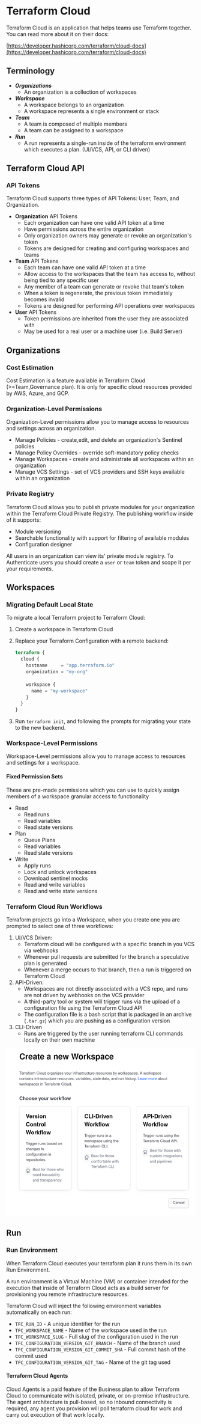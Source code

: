 # Terraform Cloud

Terraform Cloud is an application that helps teams use Terraform together. You can
read more about it on their docs: 

[https://developer.hashicorp.com/terraform/cloud-docs](https://developer.hashicorp.com/terraform/cloud-docs)

## Terminology

- _**Organizations**_
    - An organization is a collection of workspaces
- _**Workspace**_
    - A workspace belongs to an organization
    - A workspace represents a single environment or stack
- _**Team**_
    - A team is composed of multiple members
    - A team can be assigned to a workspace
- _**Run**_
    - A run represents a single-run inside of the terraform 
    environment which executes a plan. (UI/VCS, API, or CLI driven)

## Terraform Cloud API

### API Tokens

Terraform Cloud supports three types of API Tokens: User, Team, and Organization.

- **Organization** API Tokens
    - Each organization can have one valid API token at a time
    - Have permissions across the entire organization
    - Only organization owners may generate or revoke an organization's token
    - Tokens are designed for creating and configuring workspaces and teams
- **Team** API Tokens
    - Each team can have one valid API token at a time
    - Allow access to the workspaces that the team has access to, without being
    tied to any specific user
    - Any member of a team can generate or revoke that team's token
    - When a token is regenerate, the previous token immediately becomes invalid
    - Tokens are designed for performing API operations over workspaces
- **User** API Tokens
    - Token permissions are inherited from the user they are associated with
    - May be used for a real user or a machine user (i.e. Build Server)

## Organizations

### Cost Estimation

Cost Estimation is a feature available in Terraform Cloud (>=Team,Governance plan).
It is only for specific cloud resources provided by AWS, Azure, and GCP.

### Organization-Level Permissions

Organization-Level permissions allow you to manage access to resources and settings
across an organization. 

- Manage Policies - create,edit, and delete an organization's Sentinel policies
- Manage Policy Overrides - override soft-mandatory policy checks
- Manage Workspaces - create and administrate all workspaces within an organization
- Manage VCS Settings - set of VCS providers and SSH keys available within an 
organization

### Private Registry

Terraform Cloud allows you to publish private modules for your organization within
the Terraform Cloud Private Registry. The publishing workflow inside of it supports:

- Module versioning
- Searchable functionality with support for filtering of available modules
- Configuration designer

All users in an organization can view its' private module registry. To Authenticate
users you should create a `user` or `team` token and scope it per your requirements.

## Workspaces

### Migrating Default Local State

To migrate a local Terraform project to Terraform Cloud:

1. Create a workspace in Terraform Cloud
2. Replace your Terraform Configuration with a remote backend:

    ```terraform
    terraform {
      cloud {
        hostname     = "app.terraform.io"
        organization = "my-org"

        workspace {
          name = "my-workspace"
        }
      }
    }
    ```
3. Run `terraform init`, and following the prompts for migrating your state to 
the new backend.

### Workspace-Level Permissions

Workspace-Level permissions allow you to manage access to resources and settings
for a workspace.

#### Fixed Permission Sets

These are pre-made permissions which you can use to quickly assign members of a workspace
granular access to functionality

- Read 
    - Read runs
    - Read variables
    - Read state versions
- Plan
    - Queue Plans
    - Read variables
    - Read state versions
- Write
    - Apply runs
    - Lock and unlock workspaces
    - Download sentinel mocks
    - Read and write variables
    - Read and write state versions

### Terraform Cloud Run Workflows

Terraform projects go into a Workspace, when you create one you are
prompted to select one of three workflows:

1. UI/VCS Driven:
    - Terraform cloud will be configured with a specific branch in you VCS via webhooks
    - Whenever pull requests are submitted for the branch a speculative plan is generated
    - Whenever a merge occurs to that branch, then a run is triggered on Terraform Cloud
2. API-Driven:
    - Workspaces are not directly associated with a VCS repo, and runs are not driven
    by webhooks on the VCS provider
    - A third-party tool or system will trigger runs via the upload of a configuration
    file using the Terraform Cloud API
    - The configuration file is a bash script that is packaged in an archive (`.tar.gz`)
    which you are pushing as a configuration version
3. CLI-Driven
    - Runs are triggered by the user running terraform CLI commands locally on their
    own machine

![Workspace Creation Menu](../docs/assets/cloud-run-workflow-menu.png "Workspace Creation Menu")

## Run

### Run Environment

When Terraform Cloud executes your terraform plan it runs them in its own Run Environment.

A run environment is a Virtual Machine (VM) or container intended for the execution
that inside of Terraform Cloud acts as a build server for provisioning you remote
infrastructure resources.

Terraform Cloud will inject the following environment variables automatically on
each run:

- `TFC_RUN_ID` - A unique identifier for the run
- `TFC_WORKSPACE_NAME` - Name of the workspace used in the run 
- `TFC_WORKSPACE_SLUG` - Full slug of the configuration used in the run
- `TFC_CONFIGURATION_VERSION_GIT_BRANCH` - Name of the branch used
- `TFC_CONFIGURATION_VERSION_GIT_COMMIT_SHA` - Full commit hash of the commit used
- `TFC_CONFIGURATION_VERSION_GIT_TAG` - Name of the git tag used

#### Terraform Cloud Agents

Cloud Agents is a paid feature of the Business plan to allow Terraform Cloud to
communicate with isolated, private, or on-premise infrastructure. The agent architecture
is pull-based, so no inbound connectivity is required, any agent you provision will poll
terraform cloud for work and carry out execution of that work locally.


